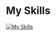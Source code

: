 # My Skills
[![My Skills](https://skillicons.dev/icons?i=c,html,css,linux,vim)](https://skillicons.dev)
